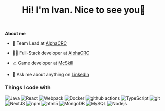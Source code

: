 <h1 align="center">Hi! I'm Ivan. Nice to see you👋</h1>

<br />

**About me**

- 💼 Team Lead at [AlphaCRC](https://alphacrc.com/)

- 👨‍💻 Full-Stack developer at [AlphaCRC](https://alphacrc.com/)

- 📈 Game developer at [McSkill](https://mcskill.net/)

- 💬 Ask me about anything on [LinkedIn](https://www.linkedin.com/in/ivan-fjodorov-109013257/)

<h3>Things I code with</h3>
<p>
  <img alt="Java" src="https://img.shields.io/badge/-Java-ED8B00?style=for-the-badge&logo=openjdk&logoColor=white" />
  <img alt="React" src="https://img.shields.io/badge/-React-45b8d8?style=for-the-badge&logo=react&logoColor=white" />
  <img alt="Webpack" src="https://img.shields.io/badge/-Webpack-8DD6F9?style=for-the-badge&logo=webpack&logoColor=white" /> 
  <img alt="Docker" src="https://img.shields.io/badge/-Docker-46a2f1?style=for-the-badge&logo=docker&logoColor=white" />
  <img alt="github actions" src="https://img.shields.io/badge/-Github_Actions-2088FF?style=for-the-badge&logo=github-actions&logoColor=white" />
  <img alt="TypeScript" src="https://img.shields.io/badge/-TypeScript-007ACC?style=for-the-badge&logo=typescript&logoColor=white" />
  <img alt="git" src="https://img.shields.io/badge/-Git-F05032?style=for-the-badge&logo=git&logoColor=white" />
  <img alt="NextJS" src="https://img.shields.io/badge/next.js-ea2845?style=for-the-badge&logo=nextdotjs&logoColor=white" />
  <img alt="npm" src="https://img.shields.io/badge/-NPM-CB3837?style=for-the-badge&logo=npm&logoColor=white" />
  <img alt="html5" src="https://img.shields.io/badge/-HTML5-E34F26?style=for-the-badge&logo=html5&logoColor=white" />
  <img alt="MongoDB" src="https://img.shields.io/badge/-MongoDB-13aa52?style=for-the-badge&logo=mongodb&logoColor=white" />
  <img alt="MySQL" src="https://img.shields.io/badge/-MySQL-87ed31?style=for-the-badge&logo=mysql&logoColor=black" />
  <img alt="Nodejs" src="https://img.shields.io/badge/-Nodejs-43853d?style=for-the-badge&logo=Node.js&logoColor=white" />
</p>

